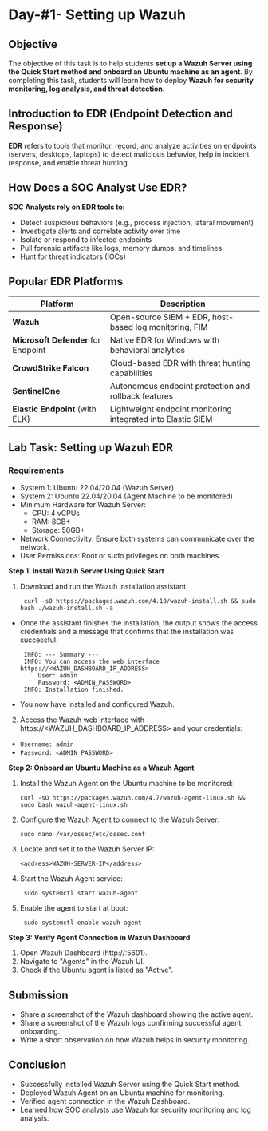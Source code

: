 # Day-#1- Setting up Wazuh
## Objective
The objective of this task is to help students **set up a Wazuh Server using the Quick Start method and onboard an Ubuntu machine as an agent**. By completing this task, students will learn how to deploy **Wazuh for security monitoring, log analysis, and threat detection**.

## Introduction to EDR (Endpoint Detection and Response)
**EDR** refers to tools that monitor, record, and analyze activities on endpoints (servers, desktops, laptops) to detect malicious behavior, help in incident response, and enable threat hunting.

## How Does a SOC Analyst Use EDR?
**SOC Analysts rely on EDR tools to:**

- Detect suspicious behaviors (e.g., process injection, lateral movement)
- Investigate alerts and correlate activity over time
- Isolate or respond to infected endpoints
- Pull forensic artifacts like logs, memory dumps, and timelines
- Hunt for threat indicators (IOCs)

## Popular EDR Platforms
|Platform	|Description|
|------|-----------|
|**Wazuh**	|Open-source SIEM + EDR, host-based log monitoring, FIM|
|**Microsoft Defender** for Endpoint	|Native EDR for Windows with behavioral analytics|
|**CrowdStrike Falcon**	|Cloud-based EDR with threat hunting capabilities|
|**SentinelOne**	|Autonomous endpoint protection and rollback features|
|**Elastic Endpoint** (with ELK)	|Lightweight endpoint monitoring integrated into Elastic SIEM|

## Lab Task: Setting up Wazuh EDR
### Requirements
- System 1: Ubuntu 22.04/20.04 (Wazuh Server)
- System 2: Ubuntu 22.04/20.04 (Agent Machine to be monitored)
- Minimum Hardware for Wazuh Server:
    - CPU: 4 vCPUs
    - RAM: 8GB+
    - Storage: 50GB+
- Network Connectivity: Ensure both systems can communicate over the network.
- User Permissions: Root or sudo privileges on both machines.

**Step 1: Install Wazuh Server Using Quick Start**
1. Download and run the Wazuh installation assistant.

        curl -sO https://packages.wazuh.com/4.10/wazuh-install.sh && sudo bash ./wazuh-install.sh -a

- Once the assistant finishes the installation, the output shows the access credentials and a message that confirms that the installation was successful.

       INFO: --- Summary ---
       INFO: You can access the web interface https://<WAZUH_DASHBOARD_IP_ADDRESS>
           User: admin
           Password: <ADMIN_PASSWORD>
       INFO: Installation finished.

- You now have installed and configured Wazuh.

2. Access the Wazuh web interface with https://<WAZUH_DASHBOARD_IP_ADDRESS> and your credentials:

- `Username: admin`
- `Password: <ADMIN_PASSWORD>`

**Step 2: Onboard an Ubuntu Machine as a Wazuh Agent**

1. Install the Wazuh Agent on the Ubuntu machine to be monitored:

       curl -sO https://packages.wazuh.com/4.7/wazuh-agent-linux.sh && sudo bash wazuh-agent-linux.sh

2. Configure the Wazuh Agent to connect to the Wazuh Server:

       sudo nano /var/ossec/etc/ossec.conf

3. Locate and set it to the Wazuh Server IP:

       <address>WAZUH-SERVER-IP</address>

4. Start the Wazuh Agent service:

        sudo systemctl start wazuh-agent

5. Enable the agent to start at boot:

        sudo systemctl enable wazuh-agent

**Step 3: Verify Agent Connection in Wazuh Dashboard**
1. Open Wazuh Dashboard (http://:5601).
2. Navigate to "Agents" in the Wazuh UI.
3. Check if the Ubuntu agent is listed as "Active".

## Submission
- Share a screenshot of the Wazuh dashboard showing the active agent.
- Share a screenshot of the Wazuh logs confirming successful agent onboarding.
- Write a short observation on how Wazuh helps in security monitoring.

## Conclusion
- Successfully installed Wazuh Server using the Quick Start method.
- Deployed Wazuh Agent on an Ubuntu machine for monitoring.
- Verified agent connection in the Wazuh Dashboard.
- Learned how SOC analysts use Wazuh for security monitoring and log analysis.

